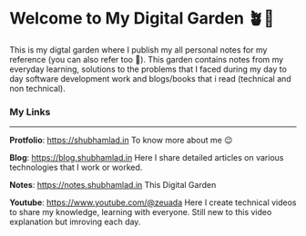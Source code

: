 # Welcome to My Digital Garden 🪴🌿

This is my digtal garden where I publish my all personal notes for my reference (you can also refer too 🤩). This garden contains notes from my everyday learning, solutions to the problems that I faced during my day to day software development work and blogs/books that i read (technical and non technical).


### My Links
---
**Protfolio**: https://shubhamlad.in
	To know more about me 😉

**Blog**: https://blog.shubhamlad.in
	Here I share detailed articles on various technologies that I work or worked.

**Notes**: https://notes.shubhamlad.in
	This Digital Garden

**Youtube**: https://www.youtube.com/@zeuada
	Here I create technical videos to share my knowledge, learning with everyone. Still new to this video explanation but imroving each day.